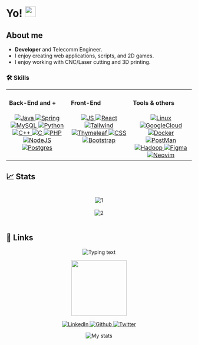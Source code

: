 # Yo! <img src="https://media.giphy.com/media/hvRJCLFzcasrR4ia7z/giphy.gif" width="29px" height="29px">

## About me
-  **Developer** and Telecomm Engineer.
-  I enjoy creating web applications, scripts, and 2D games.
-  I enjoy working with CNC/Laser cutting and 3D printing.

### 🛠️ Skills

<table><tr><td valign="top" width="33%">

#### Back-End and +   
  <div align="center">  
        <a href="https://www.java.com/" target="_blank">
            <img src="https://img.shields.io/badge/Java-ED8B00?style=for-the-badge&logo=java&logoColor=white" alt="Java" />
        </a>  
        <a href="https://spring.io/" target="_blank"> 
          <img src="https://img.shields.io/badge/spring-%236DB33F.svg?style=for-the-badge&logo=spring&logoColor=white" alt="Spring" />
        </a>
        <a href="https://www.mysql.com/" target="_blank">
            <img src="https://img.shields.io/badge/mysql-%2300f.svg?style=for-the-badge&logo=mysql&logoColor=white" alt="MySQL" />
        </a>
        <a href="https://www.python.org/" target="_blank">
            <img src="https://img.shields.io/badge/Python-3776AB?style=for-the-badge&logo=python&logoColor=white" alt="Python" />
        </a> 
        <a href="https://isocpp.org/" target="_blank">
            <img src="https://img.shields.io/badge/c++-%2300599C.svg?style=for-the-badge&logo=c%2B%2B&logoColor=white" alt="C++"  />
        </a> 
       <a href="https://www.iso.org/standard/74528.html" target="_blank">
            <img src="https://img.shields.io/badge/c-%2300599C.svg?style=for-the-badge&logo=c&logoColor=white" alt="C"  />
        </a> 
        <a href="https://www.php.net/" target="_blank">
            <img src="https://img.shields.io/badge/php-%23777BB4.svg?style=for-the-badge&logo=php&logoColor=white" alt="PHP" />
        </a>
        <a href="https://nodejs.org/en" target="_blank">
            <img src="https://img.shields.io/badge/node.js-6DA55F?style=for-the-badge&logo=node.js&logoColor=white" alt="NodeJS" />
        </a> 
        <a href="https://www.postgresql.org/" target="_blank">
            <img src="https://img.shields.io/badge/postgres-%23316192.svg?style=for-the-badge&logo=postgresql&logoColor=white" alt="Postgres" />
        </a> 
  </div>
</td>
<td valign="top" width="33%">
    
#### Front-End
  <div align="center">  
      <a href="https://developer.mozilla.org/en-US/docs/Web/JavaScript" target="_blank">
        <img  src="https://img.shields.io/badge/javascript-%23323330.svg?style=for-the-badge&logo=javascript&logoColor=%23F7DF1E" alt="JS"  />
      </a> 
      <a href="https://react.dev/" target="_blank">
        <img  src="https://img.shields.io/badge/react-%2320232a.svg?style=for-the-badge&logo=react&logoColor=%2361DAFB" alt="React"  />
      </a> 
      <a href="https://tailwindcss.com/" target="_blank">
        <img  src="https://img.shields.io/badge/tailwindcss-%2338B2AC.svg?style=for-the-badge&logo=tailwind-css&logoColor=white" alt="Tailwind"  />
      </a> 
      <a href="https://www.thymeleaf.org/" target="_blank">
         <img src="https://img.shields.io/badge/Thymeleaf-%23005C0F.svg?style=for-the-badge&logo=Thymeleaf&logoColor=white" alt="Thymeleaf" />
      </a> 
      <a href="https://www.w3.org/TR/CSS/#css" target="_blank">
         <img  src="https://img.shields.io/badge/CSS3-1572B6?style=for-the-badge&logo=css3&logoColor=white" alt="CSS" />
      </a> 
      <a href="https://getbootstrap.com/" target="_blank">
        <img  src="https://img.shields.io/badge/Bootstrap-563D7C?style=for-the-badge&logo=bootstrap&logoColor=white" alt="Bootstrap" />
      </a> 
  </div>
</td>  
<td valign="top" width="33%">
 

  #### Tools & others
  <div align="center">  
    <a href="https://www.linux.org/" target="_blank">
      <img src="https://img.shields.io/badge/Linux-FCC624?style=for-the-badge&logo=linux&logoColor=black" alt="Linux" />
    </a>
    <a href="https://cloud.google.com/" target="_blank">
      <img src="https://img.shields.io/badge/GoogleCloud-%234285F4.svg?style=for-the-badge&logo=google-cloud&logoColor=white" alt="GoogleCloud" />
    </a>
    <a href="https://www.docker.com/" target="_blank">
      <img src="https://img.shields.io/badge/docker-%230db7ed.svg?style=for-the-badge&logo=docker&logoColor=white" alt="Docker" />
    </a>
    <a href="https://www.postman.com/" target="_blank">
      <img src="https://img.shields.io/badge/Postman-FF6C37?style=for-the-badge&logo=postman&logoColor=white" alt="PostMan" />
    </a>
    <a href="https://hadoop.apache.org/" target="_blank">
      <img src="https://img.shields.io/badge/Apache%20Hadoop-66CCFF?style=for-the-badge&logo=apachehadoop&logoColor=black" alt="Hadoop" />
    </a>
    <a href="https://www.figma.com/" target="_blank">
      <img src="https://img.shields.io/badge/figma-%23F24E1E.svg?style=for-the-badge&logo=figma&logoColor=white" alt="Figma" />
    </a>
    <a href="https://neovim.io/" target="_blank">
      <img src="https://img.shields.io/badge/NeoVim-%2357A143.svg?&style=for-the-badge&logo=neovim&logoColor=white" alt="Neovim" />
    </a> 
  </div>
</td></tr></table> 

## 📈 Stats
<br/> 

 <div align="center">
    <picture>
      <source media="(prefers-color-scheme: light)" srcset="https://github-readme-stats-sigma-five.vercel.app/api?username=uma-dev&show_icons=true&card_width=50&line_height=37&theme=default&show_icons=true&line_height=40&hide=stars,contribs">
      <source media="(prefers-color-scheme: dark)" srcset="https://github-readme-stats-sigma-five.vercel.app/api?username=uma-dev&show_icons=true&card_width=50&line_height=37&theme=react&show_icons=true&line_height=40&hide=stars,contribs">
      <img alt="1" src="https://github-readme-stats-sigma-five.vercel.app/api?username=uma-dev&show_icons=true&card_width=50&line_height=37&theme=vue&      show_icons=true&line_height=40&hide=stars,contribs">
    </picture>
    <br/> <br/>
    <picture>
      <source media="(prefers-color-scheme: light)" srcset="https://streak-stats.demolab.com/?user=uma-dev&theme=default&border_radius=6.7&date_format=j%20M[%20Y]&ring=4F94EF&sideNums=4F94EF&currStreakLabel=4b88da">
      <source media="(prefers-color-scheme: dark)" srcset="https://streak-stats.demolab.com?user=uma-dev&theme=dark&border_radius=6.7&date_format=j%20M%5B%20Y%5D&ring=56BCD9&currStreakLabel=DFF0F5&sideNums=DFF0F5&background=20232A"> 
      <img alt="2" src="https://streak-stats.demolab.com/?user=uma-dev&theme=default&border_radius=6.7&date_format=j%20M[%20Y]&ring=4F94EF&sideNums=4F94EF&currStreakLabel=4b88da">
  </picture>
  </div>

<br/>  

## 🔗 Links


<p align="center">
<picture>
  <source media="(prefers-color-scheme: dark)" srcset="https://readme-typing-svg.demolab.com/?lines=Contact%20me&font=Fira%20Code&center=true&width=440&height=45&color=ebf5fb&vCenter=true&pause=1000&size=22">
  <source media="(prefers-color-scheme: light)" srcset="https://readme-typing-svg.demolab.com/?lines=Contact%20me&font=Fira%20Code&center=true&width=440&height=45&color=0a376f&vCenter=true&pause=1000&size=22">
  <img alt="Typing text" src="">
</picture>
</p>


<p align="center">
  <img src="https://media4.giphy.com/media/jdPMeyv9rn0hZHh8n9/giphy.gif?cid=ecf05e47jxei2w60yg7jddvl91vd8be9jfp42dtlurldkfc0&rid=giphy.gif&ct=s" width="150"/>
</p>  
<p align="center">
  <a href="https://www.linkedin.com/in/omar-roldan-guerra/">
    <img src="https://img.shields.io/badge/Linked_In-0077B5?style=for-the-badge&logo=LinkedIn&logoColor=white" alt="LinkedIn">
  </a>
  <a href="https://github.com/uma-dev">
    <img src="https://img.shields.io/badge/GitHub-000000?style=for-the-badge&logo=GitHub&logoColor=white" alt="Github">
  </a> 
  <a href="https://twitter.com/uma_dev_">
    <img src="https://img.shields.io/badge/Twitter-%231DA1F2.svg?style=for-the-badge&logo=Twitter&logoColor=white" alt="Twitter">
  </a> 
</p>

<p align="center">
  <img src="https://komarev.com/ghpvc/?username=uma-dev&style=flat-square&color=blue" alt="My stats">
</p>

